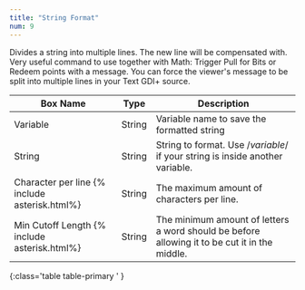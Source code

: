 ```yaml
---
title: "String Format"
num: 9
---
```


Divides a string into multiple lines. The new line will be compensated with.\
Very useful command to use together with Math: Trigger Pull for Bits or Redeem points with a message. You can force the viewer's message to be split into multiple lines in your Text GDI+ source.


| Box Name | Type | Description | 
|-------|--------|--------|
|Variable|	String|	Variable name to save the formatted string
|String|	String	|String to format. Use /$variable$/ if your string is inside another variable.
|Character per line {% include asterisk.html%}|	String|	The maximum amount of characters per line.
|Min Cutoff Length {% include asterisk.html%}|	String|	The minimum amount of letters a word should be before allowing it to be cut it in the middle.
{:class='table table-primary ' }






